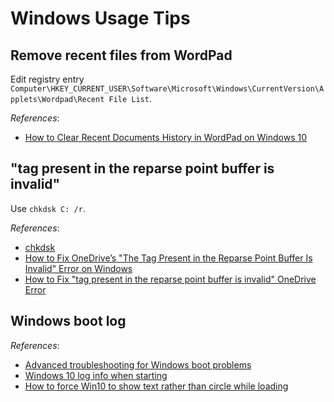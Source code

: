 # Windows Usage Tips

## Remove recent files from WordPad

Edit registry entry `Computer\HKEY_CURRENT_USER\Software\Microsoft\Windows\CurrentVersion\Applets\Wordpad\Recent File List`.

*References*:

- [How to Clear Recent Documents History in WordPad on Windows 10](https://winaero.com/how-to-clear-recent-documents-history-in-wordpad-on-windows-10/#:~:text=1%20%20string%20value%20for%20the%20file%20history,want%20to%20remove%20from%20the%20WordPad%20file%20history)

## "tag present in the reparse point buffer is invalid"

Use `chkdsk C: /r`.

*References*:

- [chkdsk](https://learn.microsoft.com/en-us/windows-server/administration/windows-commands/chkdsk?tabs=event-viewer)
- [How to Fix OneDrive’s "The Tag Present in the Reparse Point Buffer Is Invalid" Error on Windows](https://www.makeuseof.com/fix-the-tag-present-in-the-reparse-point-buffer-is-invalid-error-on-windows/)
- [How to Fix "tag present in the reparse point buffer is invalid" OneDrive Error](https://www.youtube.com/watch?v=SMd2s1Em42Q)

## Windows boot log

*References*:

- [Advanced troubleshooting for Windows boot problems](https://learn.microsoft.com/en-us/troubleshoot/windows-client/performance/windows-boot-issues-troubleshooting)
- [Windows 10 log info when starting](https://superuser.com/questions/1140309/windows-10-log-info-when-starting)
- [How to force Win10 to show text rather than circle while loading](https://www.tenforums.com/general-support/133620-how-force-win10-show-text-rather-than-circle-while-loading.html)
